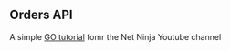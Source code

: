 ## Orders API

A simple [GO tutorial](https://www.youtube.com/playlist?list=PL4cUxeGkcC9iImF8w9FbFOc2UntutL9Wv) fomr the Net Ninja Youtube channel
